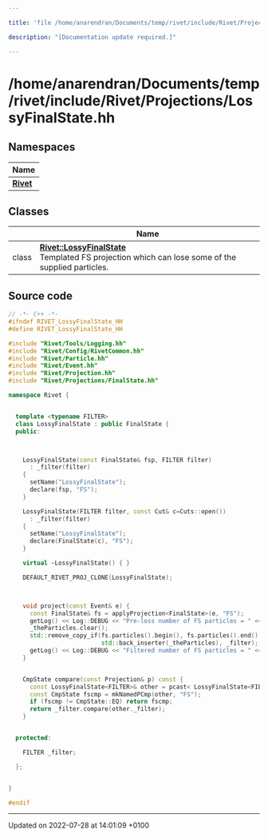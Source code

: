 ```yaml
---

title: 'file /home/anarendran/Documents/temp/rivet/include/Rivet/Projections/LossyFinalState.hh'

description: "[Documentation update required.]"

---
```


# /home/anarendran/Documents/temp/rivet/include/Rivet/Projections/LossyFinalState.hh



## Namespaces

| Name           |
| -------------- |
| **[Rivet](http://example.org/namespaces/namespacerivet/)**  |

## Classes

|                | Name           |
| -------------- | -------------- |
| class | **[Rivet::LossyFinalState](http://example.org/classes/classrivet_1_1lossyfinalstate/)** <br>Templated FS projection which can lose some of the supplied particles.  |




## Source code

```cpp
// -*- C++ -*-
#ifndef RIVET_LossyFinalState_HH
#define RIVET_LossyFinalState_HH

#include "Rivet/Tools/Logging.hh"
#include "Rivet/Config/RivetCommon.hh"
#include "Rivet/Particle.hh"
#include "Rivet/Event.hh"
#include "Rivet/Projection.hh"
#include "Rivet/Projections/FinalState.hh"

namespace Rivet {


  template <typename FILTER>
  class LossyFinalState : public FinalState {
  public:



    LossyFinalState(const FinalState& fsp, FILTER filter)
      : _filter(filter)
    {
      setName("LossyFinalState");
      declare(fsp, "FS");
    }

    LossyFinalState(FILTER filter, const Cut& c=Cuts::open())
      : _filter(filter)
    {
      setName("LossyFinalState");
      declare(FinalState(c), "FS");
    }

    virtual ~LossyFinalState() { }

    DEFAULT_RIVET_PROJ_CLONE(LossyFinalState);



    void project(const Event& e) {
      const FinalState& fs = applyProjection<FinalState>(e, "FS");
      getLog() << Log::DEBUG << "Pre-loss number of FS particles = " << fs.particles().size() << '\n';
      _theParticles.clear();
      std::remove_copy_if(fs.particles().begin(), fs.particles().end(),
                          std::back_inserter(_theParticles), _filter);
      getLog() << Log::DEBUG << "Filtered number of FS particles = " << _theParticles.size() << '\n';
    }


    CmpState compare(const Projection& p) const {
      const LossyFinalState<FILTER>& other = pcast< LossyFinalState<FILTER> >(p);
      const CmpState fscmp = mkNamedPCmp(other, "FS");
      if (fscmp != CmpState::EQ) return fscmp;
      return _filter.compare(other._filter);
    }


  protected:

    FILTER _filter;

  };


}

#endif
```


-------------------------------

Updated on 2022-07-28 at 14:01:09 +0100
